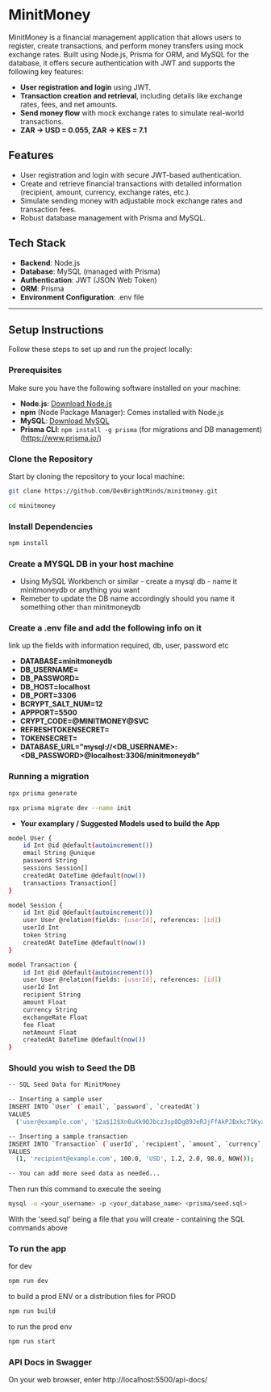 # MinitMoney

MinitMoney is a financial management application that allows users to register, create transactions, and perform money transfers using mock exchange rates. Built using Node.js, Prisma for ORM, and MySQL for the database, it offers secure authentication with JWT and supports the following key features:

- **User registration and login** using JWT.
- **Transaction creation and retrieval**, including details like exchange rates, fees, and net amounts.
- **Send money flow** with mock exchange rates to simulate real-world transactions.
- **ZAR -> USD = 0.055, ZAR -> KES = 7.1**

## Features
- User registration and login with secure JWT-based authentication.
- Create and retrieve financial transactions with detailed information (recipient, amount, currency, exchange rates, etc.).
- Simulate sending money with adjustable mock exchange rates and transaction fees.
- Robust database management with Prisma and MySQL.
  
## Tech Stack
- **Backend**: Node.js
- **Database**: MySQL (managed with Prisma)
- **Authentication**: JWT (JSON Web Token)
- **ORM**: Prisma
- **Environment Configuration**: .env file

---

## Setup Instructions

Follow these steps to set up and run the project locally:

### Prerequisites

Make sure you have the following software installed on your machine:

- **Node.js**: [Download Node.js](https://nodejs.org/)
- **npm** (Node Package Manager): Comes installed with Node.js
- **MySQL**: [Download MySQL](https://dev.mysql.com/downloads/)
- **Prisma CLI**: `npm install -g prisma` (for migrations and DB management)(https://www.prisma.io/)

### Clone the Repository

Start by cloning the repository to your local machine:

```bash
git clone https://github.com/DevBrightMinds/minitmoney.git

cd minitmoney
```

### Install Dependencies 

```bash
npm install 
```

### Create a MYSQL DB in your host machine 

- Using MySQL Workbench or similar - create a mysql db - name it minitmoneydb or anything you want
- Remeber to update the DB name accordingly should you name it something other than minitmoneydb

### Create a .env file and add the following info on it

link up the fields with information required, db, user, password etc

- **DATABASE=minitmoneydb**
- **DB_USERNAME=** 
- **DB_PASSWORD=**
- **DB_HOST=localhost**
- **DB_PORT=3306**
- **BCRYPT_SALT_NUM=12**
- **APPPORT=5500**
- **CRYPT_CODE=@MINITMONEY@SVC**
- **REFRESHTOKENSECRET=**
- **TOKENSECRET=**
- **DATABASE_URL="mysql://<DB_USERNAME>:<DB_PASSWORD>@localhost:3306/minitmoneydb"**

### Running a migration

``` bash
npx prisma generate
```

``` bash
npx prisma migrate dev --name init
```

- **Your examplary / Suggested Models used to build the App**

``` bash
model User {
    id Int @id @default(autoincrement())
    email String @unique
    password String
    sessions Session[]
    createdAt DateTime @default(now())
    transactions Transaction[]
}

model Session {
    id Int @id @default(autoincrement())
    user User @relation(fields: [userId], references: [id])
    userId Int
    token String
    createdAt DateTime @default(now())
}

model Transaction {
    id Int @id @default(autoincrement())
    user User @relation(fields: [userId], references: [id])
    userId Int
    recipient String
    amount Float
    currency String
    exchangeRate Float
    fee Float
    netAmount Float
    createdAt DateTime @default(now())
}
```

### Should you wish to Seed the DB

```bash 
-- SQL Seed Data for MinitMoney

-- Inserting a sample user
INSERT INTO `User` (`email`, `password`, `createdAt`)
VALUES 
  ('user@example.com', '$2a$12$Xn8uXk9QJbczJsp8DgB9JeRJjFfAkPJBxkc7SKyxHcXsCkZyQxhQm', NOW());

-- Inserting a sample transaction
INSERT INTO `Transaction` (`userId`, `recipient`, `amount`, `currency`, `exchangeRate`, `fee`, `netAmount`, `createdAt`)
VALUES 
  (1, 'recipient@example.com', 100.0, 'USD', 1.2, 2.0, 98.0, NOW());

-- You can add more seed data as needed...
```

Then run this command to execute the seeing 

```bash
mysql -u <your_username> -p <your_database_name> <prisma/seed.sql>
```

With the 'seed.sql' being a file that you will create - containing the SQL commands above

### To run the app

for dev

```bash
npm run dev
```

to build a prod ENV or a distribution files for PROD

```bash
npm run build
```

to run the prod env

```bash
npm run start
```

### API Docs in Swagger 

On your web browser, enter http://localhost:5500/api-docs/ 